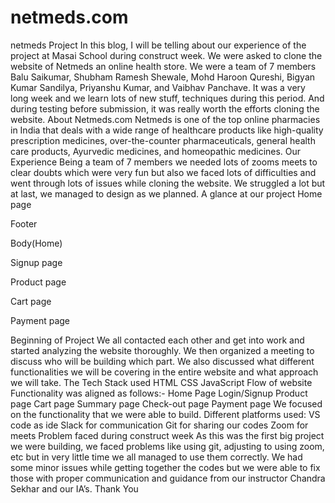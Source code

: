 # netmeds.com
netmeds Project
In this blog, I will be telling about our experience of the project at Masai School during construct week. We were asked to clone the website of Netmeds an online health store. We were a team of 7 members Balu Saikumar, Shubham Ramesh Shewale, Mohd Haroon Qureshi, Bigyan Kumar Sandilya, Priyanshu Kumar, and Vaibhav Panchave.
It was a very long week and we learn lots of new stuff, techniques during this period. And during testing before submission, it was really worth the efforts cloning the website.
About Netmeds.com
Netmeds is one of the top online pharmacies in India that deals with a wide range of healthcare products like high-quality prescription medicines, over-the-counter pharmaceuticals, general health care products, Ayurvedic medicines, and homeopathic medicines.
Our Experience
Being a team of 7 members we needed lots of zooms meets to clear doubts which were very fun but also we faced lots of difficulties and went through lots of issues while cloning the website. We struggled a lot but at last, we managed to design as we planned.
A glance at our project
Home page


Footer


Body(Home)


Signup page




Product page


Cart page


Payment page


Beginning of Project
We all contacted each other and get into work and started analyzing the website thoroughly. We then organized a meeting to discuss who will be building which part. We also discussed what different functionalities we will be covering in the entire website and what approach we will take.
The Tech Stack used
HTML
CSS
JavaScript
Flow of website
Functionality was aligned as follows:-
Home Page
Login/Signup
Product page
Cart page
Summary page
Check-out page
Payment page
We focused on the functionality that we were able to build.
Different platforms used:
VS code as ide
Slack for communication
Git for sharing our codes
Zoom for meets
Problem faced during construct week
As this was the first big project we were building, we faced problems like using git, adjusting to using zoom, etc but in very little time we all managed to use them correctly. We had some minor issues while getting together the codes but we were able to fix those with proper communication and guidance from our instructor Chandra Sekhar and our IA’s.
Thank You

